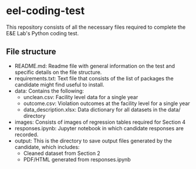 # eel-coding-test

This repository consists of all the necessary files required to complete the E&E Lab's Python coding test.

## File structure

- README.md: Readme file with general information on the test and specific details on the file structure.
- requirements.txt: Text file that consists of the list of packages the candidate might find useful to install.
- data: Contains the following:
    - unclean.csv: Facility level data for a single year
    - outcome.csv: Violation outcomes at the facility level for a single year
    - data_description.xlsx: Data dictionary for all datasets in the data/ directory 
- images: Consists of images of regression tables required for Section 4
- responses.ipynb: Jupyter notebook in which candidate responses are recorded.
- output: This is the directory to save output files generated by the candidate, which includes:
    - Cleaned dataset from Section 2
    - PDF/HTML generated from responses.ipynb

